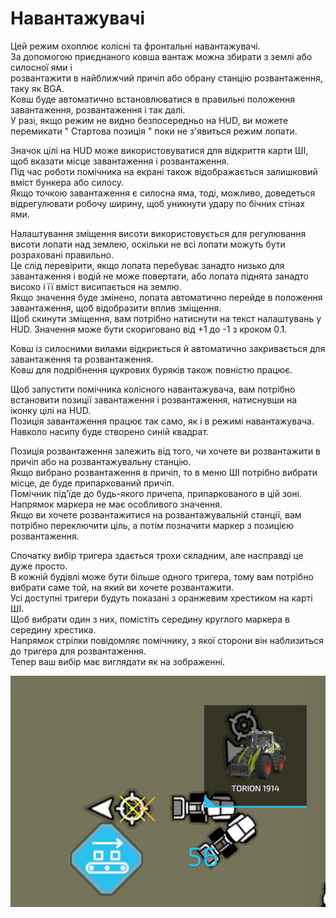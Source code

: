 # Навантажувачі

  
Цей режим охоплює колісні та фронтальні навантажувачі.   
За допомогою приєднаного ковша вантаж можна збирати з землі або силосної ями і   
розвантажити в найближчий причіп або обрану станцію розвантаження, таку як BGA.  
Ковш буде автоматично встановлюватися в правильні положення завантаження, розвантаження і так далі.  
У разі, якщо режим не видно безпосередньо на HUD, ви можете перемикати " Стартова позиція " поки не з'явиться режим лопати.  
  
Значок цілі на HUD може використовуватися для відкриття карти ШІ, щоб вказати місце завантаження і розвантаження.  
Під час роботи помічника на екрані також відображається залишковий вміст бункера або силосу.  
Якщо точкою завантаження є силосна яма, тоді, можливо, доведеться відрегулювати робочу ширину, щоб уникнути удару по бічних стінах ями.  
  
Налаштування зміщення висоти використовується для регулювання висоти лопати над землею, оскільки не всі лопати можуть бути розраховані правильно.  
Це слід перевірити, якщо лопата перебуває занадто низько для завантаження і водій не може повертати, або лопата піднята занадто високо і її вміст висипається на землю.  
Якщо значення буде змінено, лопата автоматично перейде в положення завантаження, щоб відобразити вплив зміщення.  
Щоб скинути зміщення, вам потрібно натиснути на текст налаштувань у HUD. Значення може бути скориговано від +1 до -1 з кроком 0.1.  
  
Ковш із силосними вилами відкриється й автоматично закривається для завантаження та розвантаження.  
Ковш для подрібнення цукрових буряків також повністю працює.  

  
Щоб запустити помічника колісного навантажувача, вам потрібно встановити позиції завантаження і розвантаження, натиснувши на іконку цілі на HUD.  
Позиція завантаження працює так само, як і в режимі навантажувача. Навколо насипу буде створено синій квадрат.  
  
Позиція розвантаження залежить від того, чи хочете ви розвантажити в причіп або на розвантажувальну станцію.  
Якщо вибрано розвантаження в причіп, то в меню ШІ потрібно вибрати місце, де буде припаркований причіп.  
Помічник під'їде до будь-якого причепа, припаркованого в цій зоні. Напрямок маркера не має особливого значення.  
Якщо ви хочете розвантажитися на розвантажувальній станції, вам потрібно переключити ціль, а потім позначити маркер з позицією розвантаження.  

  
Спочатку вибір тригера здається трохи складним, але насправді це дуже просто.  
В кожній будівлі може бути більше одного тригера, тому вам потрібно вибрати саме той, на який ви хочете розвантажити.  
Усі доступні тригери будуть показані з оранжевим хрестиком на карті ШІ.  
Щоб вибрати один з них, помістіть середину круглого маркера в середину хрестика.  
Напрямок стрілки повідомляє помічнику, з якої сторони він наблизиться до тригера для розвантаження.  
Тепер ваш вибір має виглядати як на зображенні.  

![Image](../assets/images/shovelloadertrigger_0_0_830_610.png)

